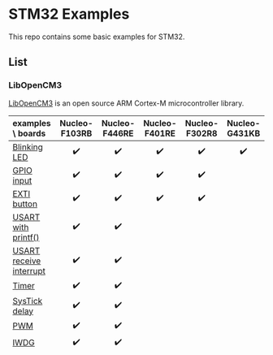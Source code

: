 # STM32 Examples
This repo contains some basic examples for STM32.

## List
### LibOpenCM3
[LibOpenCM3](https://github.com/libopencm3/libopencm3) is an open source ARM Cortex-M microcontroller library.

| examples \ boards                                                |   Nucleo-F103RB    |   Nucleo-F446RE    |   Nucleo-F401RE    |   Nucleo-F302R8    |   Nucleo-G431KB    |
| :--------------------------------------------------------------- | :----------------: | :----------------: | :----------------: | :----------------: | :----------------: |
| [Blinking LED](./libopencm3/blink/)                              | :heavy_check_mark: | :heavy_check_mark: | :heavy_check_mark: | :heavy_check_mark: | :heavy_check_mark: |
| [GPIO input](./libopencm3/gpio_input/)                           | :heavy_check_mark: | :heavy_check_mark: | :heavy_check_mark: | :heavy_check_mark: |                    |
| [EXTI button](./libopencm3/exti_button/)                         | :heavy_check_mark: | :heavy_check_mark: | :heavy_check_mark: | :heavy_check_mark: |                    |
| [USART with printf()](./libopencm3/usart_printf/)                | :heavy_check_mark: | :heavy_check_mark: |                    |                    |                    |
| [USART receive interrupt](./libopencm3/usart_receive_interrupt/) | :heavy_check_mark: | :heavy_check_mark: |                    |                    |                    |
| [Timer](./libopencm3/timer/)                                     | :heavy_check_mark: | :heavy_check_mark: |                    |                    |                    |
| [SysTick delay](./libopencm3/systick/)                           | :heavy_check_mark: | :heavy_check_mark: |                    |                    |                    |
| [PWM](./libopencm3/pwm/)                                         | :heavy_check_mark: | :heavy_check_mark: |                    |                    |                    |
| [IWDG](./libopencm3/iwdg/)                                       | :heavy_check_mark: | :heavy_check_mark: |                    |                    |                    |
| [WWDG](./libopencm3/wwdg/)                                       | :heavy_check_mark: | :heavy_check_mark: |                    |                    |                    |
| [ADC (Multi channel)](./libopencm3/adc_multi_channel/)           | :heavy_check_mark: | :heavy_check_mark: |                    |                    |                    |
| [SPI (Master mode)](./libopencm3/spi_master/)                    | :heavy_check_mark: | :heavy_check_mark: |                    |                    |                    |
| [SPI (Slave mode)](./libopencm3/spi_slave/)                      | :heavy_check_mark: | :heavy_check_mark: |                    |                    |                    |
| [I2C (LCD 1602)](./libopencm3/i2c_lcd1602/)                      | :heavy_check_mark: | :heavy_check_mark: |                    |                    |                    |

### STM32 HAL

| examples \ boards                  | Nucleo-F103RB | Nucleo-F446RE |   Nucleo-G431KB    |
| :--------------------------------- | :-----------: | :-----------: | :----------------: |
| [Blinking LED](./stm32_hal/blink/) |               |               | :heavy_check_mark: |

## Usage
1. Install [VSCode](https://code.visualstudio.com) and [PlatformIO IDE](https://marketplace.visualstudio.com/items?itemName=platformio.platformio-ide).
2. Clone this repo (some examples contain submodules):
```git
git clone --recurse-submodules https://github.com/ziteh/stm32-examples.git
```
or
```git
git clone https://github.com/ziteh/stm32-examples.git
git submodule update --init --recursive
```
3. Open example project folder (e.g. [blink example](./libopencm3/blink/)) in VSCode.
4. Selecte environment (STM32 board). [Ref](https://docs.platformio.org/en/stable/integration/ide/vscode.html#task-explorer)
5. Build project and upload to STM32 board. [Ref](https://docs.platformio.org/en/stable/integration/ide/vscode.html)

## References
### Code
- [libopencm3/libopencm3-examples](https://github.com/libopencm3/libopencm3-examples)
- [platformio/platform-ststm32](https://github.com/platformio/platform-ststm32)

### STM32 Documentation
- [STM32F103RB](https://www.st.com/en/microcontrollers-microprocessors/stm32f103rb.html)
  - Datasheet: [DS5319](https://www.st.com/resource/en/datasheet/stm32f103rb.pdf)
  - Reference Manual: [RM0008](https://www.st.com/resource/en/reference_manual/rm0008-stm32f101xx-stm32f102xx-stm32f103xx-stm32f105xx-and-stm32f107xx-advanced-armbased-32bit-mcus-stmicroelectronics.pdf)
- [STM32F446RE](https://www.st.com/en/microcontrollers-microprocessors/stm32f446re.html)
  - Datasheet: [DS10693](https://www.st.com/resource/en/datasheet/stm32f446re.pdf)
  - Reference Manual: [RM0390](https://www.st.com/resource/en/reference_manual/rm0390-stm32f446xx-advanced-armbased-32bit-mcus-stmicroelectronics.pdf)
- [STM32G431KB](https://www.st.com/en/microcontrollers-microprocessors/stm32g431kb.html)
  - Datasheet: [DS12589](https://www.st.com/resource/en/datasheet/stm32g431kb.pdf)
  - Reference Manual: [RM0440](https://www.st.com/resource/en/reference_manual/rm0440-stm32g4-series-advanced-armbased-32bit-mcus-stmicroelectronics.pdf)
- STM32 Nucleo board user manual
  - Nucleo-64 MB1136: [UM1724](https://www.st.com/resource/en/user_manual/um1724-stm32-nucleo64-boards-mb1136-stmicroelectronics.pdf)
  - Nucleo-32 MB1430: [UM2397](https://www.st.com/resource/en/user_manual/um2397-stm32g4-nucleo32-board-mb1430-stmicroelectronics.pdf)
